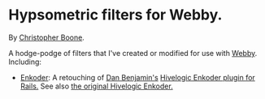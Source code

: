 # Hypsometric filters for Webby.

By [Christopher Boone][Hpm].

A hodge-podge of filters that I've created or modified for use with [Webby][]. Including:

- [Enkoder][w-e]: A retouching of [Dan Benjamin's][Dan Benjamin] [Hivelogic Enkoder plugin for Rails.][h-e-r] See also [the original Hivelogic Enkoder.][h-e]


[Hpm]: http://hypsometry.com
[Webby]: http://github.com/TwP/webby
[Dan Benjamin]: http://github.com/dan
[h-e-r]: http://github.com/dan/hivelogic-enkoder-rails
[h-e]: http://hivelogic.com/enkoder
[w-e]: http://github.com/cboone/hpm-webby-filters/tree/master/enkoder/